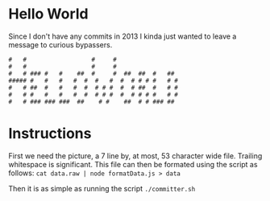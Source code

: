 # Hello World
Since I don't have any commits in 2013 I kinda just wanted to leave a message to curious bypassers.

```
#   #                  #     #
#   #                  #     #
#   # ### #   #    ##  #     #  ##  ##  #   ##
##### #   #   #   #  #  #   #  #  # # # #   # #
#   # ##  #   #   #  #  # # #  #  # ##  #   # #
#   # #   #   #   #  #  # # #  #  # # # #   # #
#   # ### ### ###  ##    # #    ##  # # ### ##
```

# Instructions
First we need the picture, a 7 line by, at most, 53 character wide file.
Trailing whitespace is significant.
This file can then be formated using the script as follows:
```cat data.raw | node formatData.js > data```

Then it is as simple as running the script `./committer.sh`
